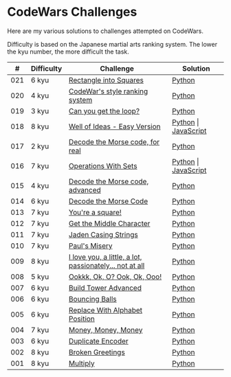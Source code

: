 # CodeWars Challenges
Here are my various solutions to challenges attempted on CodeWars.

Difficulty is based on the Japanese martial arts ranking system. The lower the kyu number, the more difficult the task.



| #    | Difficulty | Challenge                                | Solution                                 |
| ---- | ---------- | ---------------------------------------- | ---------------------------------------- |
| 021  | 6 kyu      | [Rectangle into Squares](https://www.codewars.com/kata/55466989aeecab5aac00003e) | [Python](/Python/rectangle/rectangle/rectangle.py) |
| 020  | 4 kyu      | [CodeWar's style ranking system](https://www.codewars.com/kata/codewars-style-ranking-system) | [Python](/Python/ranking/ranking/ranking.py) |
| 019  | 3 kyu      | [Can you get the loop?](http://www.codewars.com/kata/can-you-get-the-loop) | [Python](/Python/can_you_get_the_loop.py) |
| 018  | 8 kyu      | [Well of Ideas - Easy Version](https://www.codewars.com/kata/57f222ce69e09c3630000212) | [Python](/Python/well_of_ideas.py) \| [JavaScript](/JavaScript/well_of_ideas.js) |
| 017  | 2 kyu      | [Decode the Morse code, for real](https://www.codewars.com/kata/54acd76f7207c6a2880012bb) | [Python](https://github.com/joshpeng/Python-Morse-Code/blob/6f999a39b488483f91a77031618fd3460064c7ee/morse/morse.py) |
| 016  | 7 kyu      | [Operations With Sets](https://www.codewars.com/kata/5609fd5b44e602b2ff00003a) | [Python](/Python/operations_with_sets.py) \| [JavaScript](/JavaScript/operations_with_sets.js) |
| 015  | 4 kyu      | [Decode the Morse code, advanced](https://www.codewars.com/kata/54b72c16cd7f5154e9000457) | [Python](https://github.com/joshpeng/Python-Morse-Code/blob/4477403e7f35940dccf511e5448ec6fe2265a382/morse/morse.py) |
| 014  | 6 kyu      | [Decode the Morse Code](https://www.codewars.com/kata/54b724efac3d5402db00065e) | [Python](https://github.com/joshpeng/Python-Morse-Code/blob/e22ae642c07bc3e5bd695955b4df293484badda5/morse/morse.py) |
| 013  | 7 kyu      | [You're a square!](https://www.codewars.com/kata/54c27a33fb7da0db0100040e) | [Python](/Python/youre_a_square.py)      |
| 012  | 7 kyu      | [Get the Middle Character](https://www.codewars.com/kata/56747fd5cb988479af000028) | [Python](/Python/get_the_middle_character.py) |
| 011  | 7 kyu      | [Jaden Casing Strings](https://www.codewars.com/kata/5390bac347d09b7da40006f6) | [Python](/Python/jaden_case.py)          |
| 010  | 7 kyu      | [Paul's Misery](https://www.codewars.com/kata/57ee31c5e77282c24d000024) | [Python](/Python/pauls_misery.py)        |
| 009  | 8 kyu      | [I love you, a little, a lot, passionately...  not at all](https://www.codewars.com/kata/57f24e6a18e9fad8eb000296) | [Python](/Python/love_you_little_lot_passionately.py) |
| 008  | 5 kyu      | [Ookkk, Ok, O? Ook, Ok, Ooo!](https://www.codewars.com/kata/55035eb47451fb61c0000288) | [Python](/Python/ok.py)                  |
| 007  | 6 kyu      | [Build Tower Advanced](https://www.codewars.com/kata/57675f3dedc6f728ee000256) | [Python](/Python/build_tower_advanced.py) |
| 006  | 6 kyu      | [Bouncing Balls](https://www.codewars.com/kata/5544c7a5cb454edb3c000047) | [Python](/Python/bouncing_balls.py)      |
| 005  | 6 kyu      | [Replace With Alphabet Position](https://www.codewars.com/kata/546f922b54af40e1e90001da) | [Python](/Python/replace_with_alphabet_position.py) |
| 004  | 7 kyu      | [Money, Money, Money](https://www.codewars.com/kata/563f037412e5ada593000114) | [Python](/Python/money.py)               |
| 003  | 6 kyu      | [Duplicate Encoder](https://www.codewars.com/kata/54b42f9314d9229fd6000d9c) | [Python](/Python/duplicate_encoder.py)   |
| 002  | 8 kyu      | [Broken Greetings](https://www.codewars.com/kata/50654ddff44f800200000001) | [Python](/Python/broken_greetings.py)    |
| 001  | 8 kyu      | [Multiply](https://www.codewars.com/kata/50654ddff44f800200000004) | [Python](/Python/multiply.py)            |